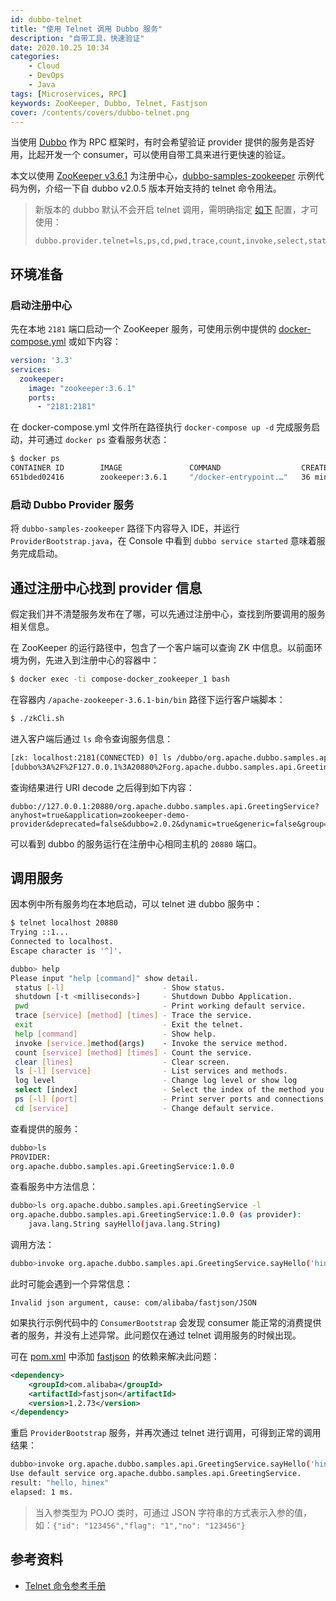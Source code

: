 ```yaml
---
id: dubbo-telnet
title: "使用 Telnet 调用 Dubbo 服务"
description: "自带工具，快速验证"
date: 2020.10.25 10:34
categories:
    - Cloud
    - DevOps
    - Java
tags: [Microservices, RPC]
keywords: ZooKeeper, Dubbo, Telnet, Fastjson
cover: /contents/covers/dubbo-telnet.png
---
```


当使用 [Dubbo](https://github.com/apache/dubbo) 作为 RPC 框架时，有时会希望验证 provider 提供的服务是否好用，比起开发一个 consumer，可以使用自带工具来进行更快速的验证。

本文以使用 [ZooKeeper v3.6.1](https://github.com/apache/zookeeper/tree/release-3.6.1) 为注册中心，[dubbo-samples-zookeeper](https://github.com/apache/dubbo-samples/tree/master/java/dubbo-samples-zookeeper) 示例代码为例，介绍一下自 dubbo v2.0.5 版本开始支持的 telnet 命令用法。

> 新版本的 dubbo 默认不会开启 telnet 调用，需明确指定 [如下](https://github.com/apache/dubbo/issues/9320) 配置，才可使用：
> ```properties
> dubbo.provider.telnet=ls,ps,cd,pwd,trace,count,invoke,select,status,log,help,clear,exit,shutdown
> ```

## 环境准备

### 启动注册中心

先在本地 `2181` 端口启动一个 ZooKeeper 服务，可使用示例中提供的 [docker-compose.yml](https://github.com/apache/dubbo-samples/blob/master/java/dubbo-samples-zookeeper/src/main/resources/docker/docker-compose.yml) 或如下内容：

```yaml
version: '3.3'
services:
  zookeeper:
    image: "zookeeper:3.6.1"
    ports:
      - "2181:2181"
```

在 docker-compose.yml 文件所在路径执行 `docker-compose up -d` 完成服务启动，并可通过 `docker ps` 查看服务状态：

```bash
$ docker ps
CONTAINER ID        IMAGE               COMMAND                  CREATED             STATUS              PORTS                                                  NAMES
651bded02416        zookeeper:3.6.1     "/docker-entrypoint.…"   36 minutes ago      Up 36 minutes       2888/tcp, 3888/tcp, 0.0.0.0:2181->2181/tcp, 8080/tcp   compose-docker_zookeeper_1
```

### 启动 Dubbo Provider 服务

将 `dubbo-samples-zookeeper` 路径下内容导入 IDE，并运行 `ProviderBootstrap.java`，在 Console 中看到 `dubbo service started` 意味着服务完成启动。


## 通过注册中心找到 provider 信息

假定我们并不清楚服务发布在了哪，可以先通过注册中心，查找到所要调用的服务相关信息。

在 ZooKeeper 的运行路径中，包含了一个客户端可以查询 ZK 中信息。以前面环境为例，先进入到注册中心的容器中：

```bash
$ docker exec -ti compose-docker_zookeeper_1 bash
```

在容器内 `/apache-zookeeper-3.6.1-bin/bin` 路径下运行客户端脚本：

```bash
$ ./zkCli.sh
```

进入客户端后通过 `ls` 命令查询服务信息：

```bash
[zk: localhost:2181(CONNECTED) 0] ls /dubbo/org.apache.dubbo.samples.api.GreetingService/providers
[dubbo%3A%2F%2F127.0.0.1%3A20880%2Forg.apache.dubbo.samples.api.GreetingService%3Fanyhost%3Dtrue%26application%3Dzookeeper-demo-provider%26deprecated%3Dfalse%26dubbo%3D2.0.2%26dynamic%3Dtrue%26generic%3Dfalse%26group%3Dabc%26interface%3Dorg.apache.dubbo.samples.api.GreetingService%26methods%3DsayHello%26pid%3D10929%26release%3D2.7.7%26revision%3D1.0.0%26side%3Dprovider%26timestamp%3D1603525931278%26version%3D1.0.0]
```

查询结果进行 URI decode 之后得到如下内容：

```text
dubbo://127.0.0.1:20880/org.apache.dubbo.samples.api.GreetingService?anyhost=true&application=zookeeper-demo-provider&deprecated=false&dubbo=2.0.2&dynamic=true&generic=false&group=abc&interface=org.apache.dubbo.samples.api.GreetingService&methods=sayHello&pid=10929&release=2.7.7&revision=1.0.0&side=provider&timestamp=1603525931278&version=1.0.0
```

可以看到 dubbo 的服务运行在注册中心相同主机的 `20880` 端口。

## 调用服务

因本例中所有服务均在本地启动，可以 telnet 进 dubbo 服务中：

```bash
$ telnet localhost 20880
Trying ::1...
Connected to localhost.
Escape character is '^]'.

dubbo> help
Please input "help [command]" show detail.
 status [-l]                      - Show status.
 shutdown [-t <milliseconds>]     - Shutdown Dubbo Application.
 pwd                              - Print working default service.
 trace [service] [method] [times] - Trace the service.
 exit                             - Exit the telnet.
 help [command]                   - Show help.
 invoke [service.]method(args)    - Invoke the service method.
 count [service] [method] [times] - Count the service.
 clear [lines]                    - Clear screen.
 ls [-l] [service]                - List services and methods.
 log level                        - Change log level or show log
 select [index]                   - Select the index of the method you want to invoke.
 ps [-l] [port]                   - Print server ports and connections.
 cd [service]                     - Change default service.
```

查看提供的服务：

```bash
dubbo>ls
PROVIDER:
org.apache.dubbo.samples.api.GreetingService:1.0.0
```

查看服务中方法信息：

```bash
dubbo>ls org.apache.dubbo.samples.api.GreetingService -l
org.apache.dubbo.samples.api.GreetingService:1.0.0 (as provider):
	java.lang.String sayHello(java.lang.String)
```

调用方法：

```bash
dubbo>invoke org.apache.dubbo.samples.api.GreetingService.sayHello('hinex')
```

此时可能会遇到一个异常信息：

```text
Invalid json argument, cause: com/alibaba/fastjson/JSON
```

如果执行示例代码中的 `ConsumerBootstrap` 会发现 consumer 能正常的消费提供者的服务，并没有上述异常。此问题仅在通过 telnet 调用服务的时候出现。

可在 [pom.xml](https://github.com/apache/dubbo-samples/blob/master/java/dubbo-samples-zookeeper/pom.xml) 中添加 [fastjson](https://github.com/alibaba/fastjson) 的依赖来解决此问题：

```xml
<dependency>
    <groupId>com.alibaba</groupId>
    <artifactId>fastjson</artifactId>
    <version>1.2.73</version>
</dependency>
```

重启 `ProviderBootstrap` 服务，并再次通过 telnet 进行调用，可得到正常的调用结果：

```bash
dubbo>invoke org.apache.dubbo.samples.api.GreetingService.sayHello('hinex')
Use default service org.apache.dubbo.samples.api.GreetingService.
result: "hello, hinex"
elapsed: 1 ms.
```

> 当入参类型为 POJO 类时，可通过 JSON 字符串的方式表示入参的值，如：`{"id": "123456","flag": "1","no": "123456"}`

## 参考资料

* [Telnet 命令参考手册](http://dubbo.apache.org/zh-cn/docs/user/references/telnet.html)
